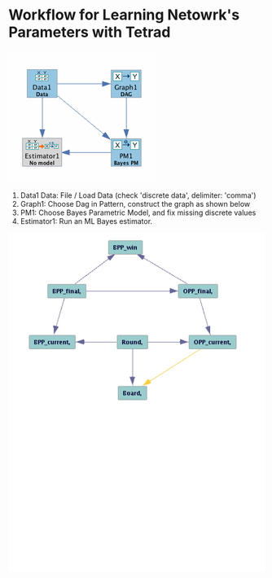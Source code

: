 # Workflow for Learning Netowrk's Parameters with Tetrad

![pipeline](pipeline.png)

1. Data1 Data: File / Load Data (check 'discrete data', delimiter: 'comma')
2. Graph1: Choose Dag in Pattern, construct the graph as shown below
3. PM1: Choose Bayes Parametric Model, and fix missing discrete values
4. Estimator1: Run an ML Bayes estimator.

![learned-graph](learned-graph.png)